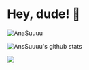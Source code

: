 # Hey, dude! 👋 

![AnaSuuuu](https://count.getloli.com/get/@:AnaSuuuu?theme=rule34)

![AnsSuuuu's github stats](https://github-readme-stats.vercel.app/api?username=AnaSuuuu&show_icons=true&theme=gruvbox)

![](https://github-readme-stats.vercel.app/api/top-langs/?username=AnaSuuuu&layout=compact&langs_count=6&theme=gruvbox)
